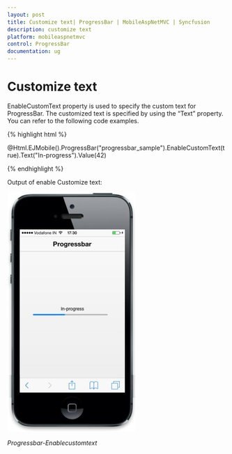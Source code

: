 ```yaml
---
layout: post
title: Customize text| ProgressBar | MobileAspNetMVC | Syncfusion
description: customize text
platform: mobileaspnetmvc
control: ProgressBar
documentation: ug
---
```


# Customize text

EnableCustomText property is used to specify the custom text for ProgressBar. The customized text is specified by using the “Text” property. You can refer to the following code examples.

{% highlight html %}

@Html.EJMobile().ProgressBar("progressbar_sample").EnableCustomText(true).Text("In-progress").Value(42)

{% endhighlight %}


Output of enable Customize text:

![](Customize-text_images/Customize-text_img1.jpeg)





_Progressbar-Enablecustomtext_

